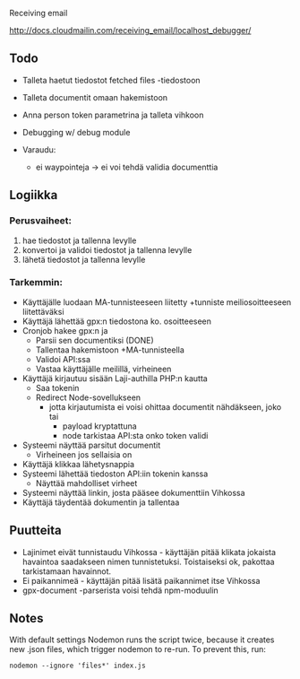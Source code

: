 

Receiving email

http://docs.cloudmailin.com/receiving_email/localhost_debugger/



## Todo

- Talleta haetut tiedostot fetched files -tiedostoon
- Talleta documentit omaan hakemistoon 
- Anna person token parametrina ja talleta vihkoon
- Debugging w/ debug module

- Varaudu:
   - ei waypointeja -> ei voi tehdä validia documenttia



## Logiikka


### Perusvaiheet:

1) hae tiedostot ja tallenna levylle
1) konvertoi ja validoi tiedostot ja tallenna levylle
1) lähetä tiedostot ja tallenna levylle

### Tarkemmin:

- Käyttäjälle luodaan MA-tunnisteeseen liitetty +tunniste meiliosoitteeseen liitettäväksi
- Käyttäjä lähettää gpx:n tiedostona ko. osoitteeseen
- Cronjob hakee gpx:n ja
    - Parsii sen documentiksi (DONE)
    - Tallentaa hakemistoon +MA-tunnisteella
    - Validoi API:ssa
    - Vastaa käyttäjälle meilillä, virheineen
- Käyttäjä kirjautuu sisään Laji-authilla PHP:n kautta
    - Saa tokenin
    - Redirect Node-sovellukseen
        - jotta kirjautumista ei voisi ohittaa documentit nähdäkseen, joko tai
            - payload kryptattuna
            - node tarkistaa API:sta onko token validi
- Systeemi näyttää parsitut documentit
    - Virheineen jos sellaisia on 
- Käyttäjä klikkaa lähetysnappia
- Systeemi lähettää tiedoston API:iin tokenin kanssa
    - Näyttää mahdolliset virheet
- Systeemi näyttää linkin, josta pääsee dokumenttiin Vihkossa
- Käyttäjä täydentää dokumentin ja tallentaa





## Puutteita
- Lajinimet eivät tunnistaudu Vihkossa - käyttäjän pitää klikata jokaista havaintoa saadakseen nimen tunnistetuksi. Toistaiseksi ok, pakottaa tarkistamaan havainnot.
- Ei paikannimeä - käyttäjän pitää lisätä paikannimet itse Vihkossa
- gpx-document -parserista voisi tehdä npm-moduulin

## Notes

With default settings Nodemon runs the script twice, because it creates new .json files, which trigger nodemon to re-run.
To prevent this, run:

    nodemon --ignore 'files*' index.js

